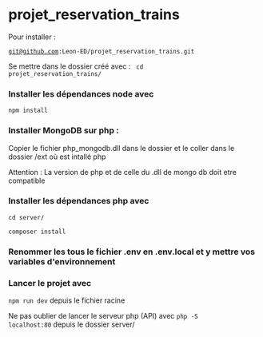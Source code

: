 # projet_reservation_trains

Pour installer : 

<code>git@github.com:Leon-ED/projet_reservation_trains.git</code>

Se mettre dans le dossier créé avec :
<code> cd projet_reservation_trains/</code>

### Installer les dépendances node avec
<code>npm install</code>

### Installer MongoDB sur php :

Copier le fichier php_mongodb.dll dans le dossier et le coller dans le dossier /ext où est intallé php

Attention : La version de php et de celle du .dll de mongo db doit etre compatible



### Installer les dépendances php avec
<code>cd server/</code>

<code>composer install</code>


### Renommer les tous le fichier .env en .env.local et y mettre vos variables d'environnement



### Lancer le projet avec 

<code>npm run dev</code> depuis le fichier racine

Ne pas oublier de lancer le serveur php (API) avec <code>php -S localhost:80</code> depuis le dossier server/